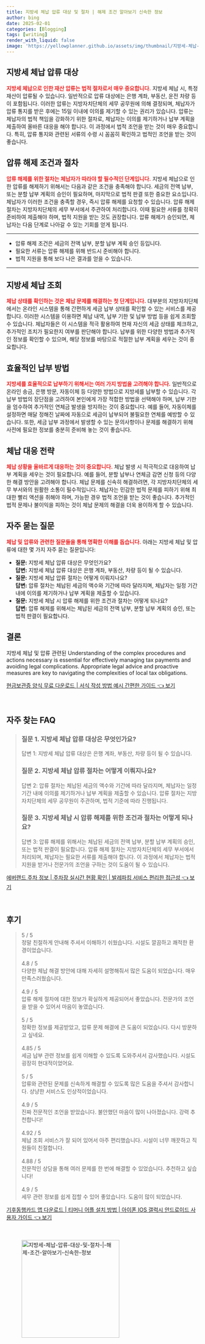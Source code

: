 ```yaml
---
title: 지방세 체납 압류 대상 및 절차 | 해제 조건 알아보기 신속한 정보
author: bing
date: 2025-02-01
categories: [Blogging]
tags: [writing]
render_with_liquid: false
image: 'https://yellowplanner.github.io/assets/img/thumbnail/지방세-체납-압류-대상-및-절차-|-해제-조건-알아보기-신속한-정보.webp'
---
```



<h2 id='지방세_체납_압류_대상'>지방세 체납 압류 대상</h2>

<p><b><span style="color: #ee2323;">지방세 체납으로 인한 재산 압류는 법적 절차로서 매우 중요합니다.</span></b> 지방세 체납 시, 특정 재산이 압류될 수 있습니다. 일반적으로 압류 대상에는 은행 계좌, 부동산, 운전 차량 등이 포함됩니다. 이러한 압류는 지방자치단체의 세무 공무원에 의해 결정되며, 체납자가 압류 통지를 받은 후에는 15일 이내에 이의를 제기할 수 있는 권리가 있습니다. 압류는 체납자의 법적 책임을 강화하기 위한 절차로, 체납자는 이의를 제기하거나 납부 계획을 제출하여 올바른 대응을 해야 합니다. 이 과정에서 법적 조언을 받는 것이 매우 중요합니다. 특히, 압류 통지와 관련된 서류의 수령 시 꼼꼼히 확인하고 법적인 조언을 받는 것이 좋습니다.</p>

<h2 id='압류_해제_조건과_절차'>압류 해제 조건과 절차</h2>

<p><b><span style="color: #ee2323;">압류 해제를 위한 절차는 체납자가 따라야 할 필수적인 단계입니다.</span></b> 지방세 체납으로 인한 압류를 해제하기 위해서는 다음과 같은 조건을 충족해야 합니다. 세금의 전액 납부, 또는 분할 납부 계획의 승인이 필요하며, 마지막으로 법적 판결 또한 중요한 요소입니다. 체납자가 이러한 조건을 충족할 경우, 즉시 압류 해제를 요청할 수 있습니다. 압류 해제 절차는 지방자치단체의 세무 부서에서 주관하여 처리합니다. 이때 필요한 서류를 정확히 준비하여 제출해야 하며, 법적 지원을 받는 것도 권장합니다. 압류 해제가 승인되면, 체납자는 다음 단계로 나아갈 수 있는 기회를 얻게 됩니다.</p>

<hr />

<ul>
    <li>압류 해제 조건은 세금의 전액 납부, 분할 납부 계획 승인 등입니다.</li>
    <li>필요한 서류는 압류 해제를 위해 반드시 준비해야 합니다.</li>
    <li>법적 지원을 통해 보다 나은 결과를 얻을 수 있습니다.</li>
</ul>

<hr />

<h2 id='지방세_체납_조회'>지방세 체납 조회</h2>

<p><b><span style="color: #ee2323;">체납 상태를 확인하는 것은 체납 문제를 해결하는 첫 단계입니다.</span></b> 대부분의 지방자치단체에서는 온라인 시스템을 통해 간편하게 세금 납부 상태를 확인할 수 있는 서비스를 제공합니다. 이러한 시스템을 이용하면 체납 내역, 납부 기한 및 납부 방법 등을 쉽게 조회할 수 있습니다. 체납자들은 이 시스템을 적극 활용하여 현재 자신의 세금 상태를 체크하고, 추가적인 조치가 필요한지 여부를 판단해야 합니다. 납부를 위한 다양한 방법과 추가적인 정보를 확인할 수 있으며, 해당 정보를 바탕으로 적절한 납부 계획을 세우는 것이 중요합니다.</p>

<h2 id='효율적인_납부방법'>효율적인 납부 방법</h2>

<p><b><span style="color: #ee2323;">지방세를 효율적으로 납부하기 위해서는 여러 가지 방법을 고려해야 합니다.</span></b> 일반적으로 온라인 송금, 은행 방문, 자동이체 등 다양한 방법으로 지방세를 납부할 수 있습니다. 각 납부 방법의 장단점을 고려하여 본인에게 가장 적합한 방법을 선택해야 하며, 납부 기한을 엄수하여 추가적인 연체금 발생을 방지하는 것이 중요합니다. 예를 들어, 자동이체를 설정하면 매달 정해진 날짜에 자동으로 세금이 납부되어 불필요한 연체를 예방할 수 있습니다. 또한, 세금 납부 과정에서 발생할 수 있는 문의사항이나 문제를 해결하기 위해 사전에 필요한 정보를 충분히 준비해 놓는 것이 좋습니다.</p>

<h2 id='체납_대응_전략'>체납 대응 전략</h2>

<p><b><span style="color: #ee2323;">체납 상황을 올바르게 대응하는 것이 중요합니다.</span></b> 체납 발생 시 적극적으로 대응하여 납부 계획을 세우는 것이 필요합니다. 예를 들어, 분할 납부나 연체금 감면 신청 등의 다양한 해결 방안을 고려해야 합니다. 체납 문제를 신속히 해결하려면, 각 지방자치단체의 세무 부서와의 원활한 소통이 필수적입니다. 체납자는 민감한 법적 문제를 피하기 위해 최대한 빨리 액션을 취해야 하며, 가능한 경우 법적 조언을 받는 것이 좋습니다. 추가적인 법적 문제나 불이익을 피하는 것이 체납 문제의 해결을 더욱 용이하게 할 수 있습니다.</p>

<h2 id='자주_묻는_질문'>자주 묻는 질문</h2>

<p><b><span style="color: #ee2323;">체납 및 압류와 관련한 질문들을 통해 명확한 이해를 돕습니다.</span></b> 아래는 지방세 체납 및 압류에 대한 몇 가지 자주 묻는 질문입니다:</p>

<ul>
    <li><b>질문:</b> 지방세 체납 압류 대상은 무엇인가요?<br /><b>답변:</b> 지방세 체납 압류 대상은 은행 계좌, 부동산, 차량 등이 될 수 있습니다.</li>
    <li><b>질문:</b> 지방세 체납 압류 절차는 어떻게 이뤄지나요?<br /><b>답변:</b> 압류 절차는 체납된 세금의 액수와 기간에 따라 달라지며, 체납자는 일정 기간 내에 이의를 제기하거나 납부 계획을 제출할 수 있습니다.</li>
    <li><b>질문:</b> 지방세 체납 시 압류 해제를 위한 조건과 절차는 어떻게 되나요?<br /><b>답변:</b> 압류 해제를 위해서는 체납된 세금의 전액 납부, 분할 납부 계획의 승인, 또는 법적 판결이 필요합니다.</li>
</ul>

<h2 id='결론'>결론</h2>

<p>지방세 체납 및 압류 관련된 Understanding of the complex procedures and actions necessary is essential for effectively managing tax payments and avoiding legal complications. Appropriate legal advice and proactive measures are key to navigating the complexities of local tax obligations.</p>


<p><a class="click-button" title="현금보관증 양식 무료 다운로드 | 서식 작성 방법 예시 간편한 가이드" href="https://yellowplanner.github.io/posts/%ED%98%84%EA%B8%88%EB%B3%B4%EA%B4%80%EC%A6%9D-%EC%96%91%EC%8B%9D-%EB%AC%B4%EB%A3%8C-%EB%8B%A4%EC%9A%B4%EB%A1%9C%EB%93%9C-%EC%84%9C%EC%8B%9D-%EC%9E%91%EC%84%B1-%EB%B0%A9%EB%B2%95-%EC%98%88%EC%8B%9C-%EA%B0%84%ED%8E%B8%ED%95%9C-%EA%B0%80%EC%9D%B4%EB%93%9C/" rel="dofollow">현금보관증 양식 무료 다운로드 | 서식 작성 방법 예시 간편한 가이드 👈 보기</a></p><br>
<h2 id='자주_찾는_FAQ'>자주 찾는 FAQ</h2>
<div itemscope="" itemtype="https://schema.org/FAQPage"> 
<blockquote> 
<div itemscope="" itemprop="mainEntity" itemtype="https://schema.org/Question"> 
<h3 itemprop="name">질문 1. 지방세 체납 압류 대상은 무엇인가요?</h3> 
<div itemscope="" itemprop="acceptedAnswer" itemtype="https://schema.org/Answer"> 
<span itemprop="text"> 
<p>답변 1: 지방세 체납 압류 대상은 은행 계좌, 부동산, 차량 등이 될 수 있습니다.</p> 
</span> 
</div> 
</div> 
<div itemscope="" itemprop="mainEntity" itemtype="https://schema.org/Question"> 
<h3 itemprop="name">질문 2. 지방세 체납 압류 절차는 어떻게 이뤄지나요?</h3> 
<div itemscope="" itemprop="acceptedAnswer" itemtype="https://schema.org/Answer"> 
<span itemprop="text"> 
<p>답변 2: 압류 절차는 체납된 세금의 액수와 기간에 따라 달라지며, 체납자는 일정 기간 내에 이의를 제기하거나 납부 계획을 제출할 수 있습니다. 압류 절차는 지방자치단체의 세무 공무원이 주관하며, 법적 기준에 따라 진행됩니다.</p> 
</span> 
</div> 
</div> 
<div itemscope="" itemprop="mainEntity" itemtype="https://schema.org/Question"> 
<h3 itemprop="name">질문 3. 지방세 체납 시 압류 해제를 위한 조건과 절차는 어떻게 되나요?</h3> 
<div itemscope="" itemprop="acceptedAnswer" itemtype="https://schema.org/Answer"> 
<span itemprop="text"> 
<p>답변 3: 압류 해제를 위해서는 체납된 세금의 전액 납부, 분할 납부 계획의 승인, 또는 법적 판결이 필요합니다. 압류 해제 절차는 지방자치단체의 세무 부서에서 처리되며, 체납자는 필요한 서류를 제출해야 합니다. 이 과정에서 체납자는 법적 지원을 받거나 전문가의 조언을 구하는 것이 도움이 될 수 있습니다.</p> 
</span> 
</div> 
</div> 
</blockquote> 
</div>
<p><a class="click-button" title="에버랜드 주차 정보 | 주차장 실시간 현황 확인 | 발레파킹 서비스 편리한 접근성" href="https://yellowplanner.github.io/posts/%EC%97%90%EB%B2%84%EB%9E%9C%EB%93%9C-%EC%A3%BC%EC%B0%A8-%EC%A0%95%EB%B3%B4-%EC%A3%BC%EC%B0%A8%EC%9E%A5-%EC%8B%A4%EC%8B%9C%EA%B0%84-%ED%98%84%ED%99%A9-%ED%99%95%EC%9D%B8-%EB%B0%9C%EB%A0%88%ED%8C%8C%ED%82%B9-%EC%84%9C%EB%B9%84%EC%8A%A4-%ED%8E%B8%EB%A6%AC%ED%95%9C-%EC%A0%91%EA%B7%BC%EC%84%B1/" rel="dofollow">에버랜드 주차 정보 | 주차장 실시간 현황 확인 | 발레파킹 서비스 편리한 접근성 👈 보기</a></p><br>
<h2 id='후기'>후기</h2>
<div itemscope itemtype="https://schema.org/Product">
  <blockquote>
  <div itemprop="review" itemscope itemtype="https://schema.org/Review">
      <div itemprop="reviewRating" itemscope itemtype="https://schema.org/Rating"> <span itemprop="ratingValue">5</span> / <span itemprop="bestRating">5</span> </div>
      <span itemprop="reviewBody">정말 친절하게 안내해 주셔서 이해하기 쉬웠습니다. 시설도 깔끔하고 쾌적한 환경이었습니다.</span>
  </div>
  <br>
  <div itemprop="review" itemscope itemtype="https://schema.org/Review">
      <div itemprop="reviewRating" itemscope itemtype="https://schema.org/Rating"> <span itemprop="ratingValue">4.8</span> / <span itemprop="bestRating">5</span> </div>
      <span itemprop="reviewBody">다양한 체납 해결 방안에 대해 자세히 설명해줘서 많은 도움이 되었습니다. 매우 만족스러웠습니다.</span>
  </div>
  <br>
  <div itemprop="review" itemscope itemtype="https://schema.org/Review">
      <div itemprop="reviewRating" itemscope itemtype="https://schema.org/Rating"> <span itemprop="ratingValue">4.9</span> / <span itemprop="bestRating">5</span> </div>
      <span itemprop="reviewBody">압류 해제 절차에 대한 정보가 확실하게 제공되어서 좋았습니다. 전문가의 조언을 받을 수 있어서 마음이 놓였습니다.</span>
  </div>
  <br>
  <div itemprop="review" itemscope itemtype="https://schema.org/Review">
      <div itemprop="reviewRating" itemscope itemtype="https://schema.org/Rating"> <span itemprop="ratingValue">5</span> / <span itemprop="bestRating">5</span> </div>
      <span itemprop="reviewBody">정확한 정보를 제공받았고, 압류 문제 해결에 큰 도움이 되었습니다. 다시 방문하고 싶네요.</span>
  </div>
  <br>
  <div itemprop="review" itemscope itemtype="https://schema.org/Review">
      <div itemprop="reviewRating" itemscope itemtype="https://schema.org/Rating"> <span itemprop="ratingValue">4.85</span> / <span itemprop="bestRating">5</span> </div>
      <span itemprop="reviewBody">세금 납부 관련 정보를 쉽게 이해할 수 있도록 도와주셔서 감사했습니다. 시설도 굉장히 현대적이었어요.</span>
  </div>
  <br>
  <div itemprop="review" itemscope itemtype="https://schema.org/Review">
      <div itemprop="reviewRating" itemscope itemtype="https://schema.org/Rating"> <span itemprop="ratingValue">5</span> / <span itemprop="bestRating">5</span> </div>
      <span itemprop="reviewBody">압류와 관련된 문제를 신속하게 해결할 수 있도록 많은 도움을 주셔서 감사합니다. 상냥한 서비스도 인상적이었습니다.</span>
  </div>
  <br>
  <div itemprop="review" itemscope itemtype="https://schema.org/Review">
      <div itemprop="reviewRating" itemscope itemtype="https://schema.org/Rating"> <span itemprop="ratingValue">4.9</span> / <span itemprop="bestRating">5</span> </div>
      <span itemprop="reviewBody">진짜 전문적인 조언을 받았습니다. 불안했던 마음이 많이 나아졌습니다. 강력 추천합니다!</span>
  </div>
  <br>
  <div itemprop="review" itemscope itemtype="https://schema.org/Review">
      <div itemprop="reviewRating" itemscope itemtype="https://schema.org/Rating"> <span itemprop="ratingValue">4.92</span> / <span itemprop="bestRating">5</span> </div>
      <span itemprop="reviewBody">체납 조회 서비스가 잘 되어 있어서 아주 편리했습니다. 시설이 너무 깨끗하고 직원들이 친절합니다.</span>
  </div>
  <br>
  <div itemprop="review" itemscope itemtype="https://schema.org/Review">
      <div itemprop="reviewRating" itemscope itemtype="https://schema.org/Rating"> <span itemprop="ratingValue">4.88</span> / <span itemprop="bestRating">5</span> </div>
      <span itemprop="reviewBody">전문적인 상담을 통해 여러 문제를 한 번에 해결할 수 있었습니다. 추천하고 싶습니다!</span>
  </div>
  <br>
  <div itemprop="review" itemscope itemtype="https://schema.org/Review">
      <div itemprop="reviewRating" itemscope itemtype="https://schema.org/Rating"> <span itemprop="ratingValue">4.9</span> / <span itemprop="bestRating">5</span> </div>
      <span itemprop="reviewBody">세무 관련 정보를 쉽게 접할 수 있어 좋았습니다. 도움이 많이 되었습니다.</span>
  </div>
  </blockquote>
</div>
<p><a class="click-button" title="기후동행카드 앱 다운로드 | 티머니 어플 설치 방법 | 아이폰 IOS 갤럭시 안드로이드 사용자 가이드" href="https://yellowplanner.github.io/posts/%EA%B8%B0%ED%9B%84%EB%8F%99%ED%96%89%EC%B9%B4%EB%93%9C-%EC%95%B1-%EB%8B%A4%EC%9A%B4%EB%A1%9C%EB%93%9C-%ED%8B%B0%EB%A8%B8%EB%8B%88-%EC%96%B4%ED%94%8C-%EC%84%A4%EC%B9%98-%EB%B0%A9%EB%B2%95-%EC%95%84%EC%9D%B4%ED%8F%B0-IOS-%EA%B0%A4%EB%9F%AD%EC%8B%9C-%EC%95%88%EB%93%9C%EB%A1%9C%EC%9D%B4%EB%93%9C-%EC%82%AC%EC%9A%A9%EC%9E%90-%EA%B0%80%EC%9D%B4%EB%93%9C/" rel="dofollow">기후동행카드 앱 다운로드 | 티머니 어플 설치 방법 | 아이폰 IOS 갤럭시 안드로이드 사용자 가이드 👈 보기</a></p><br>
<figure class="image"><img src="https://yellowplanner.github.io/assets/img/thumbnail/지방세-체납-압류-대상-및-절차-|-해제-조건-알아보기-신속한-정보.webp" alt="지방세-체납-압류-대상-및-절차-|-해제-조건-알아보기-신속한-정보" width="256" height="256"></figure>
